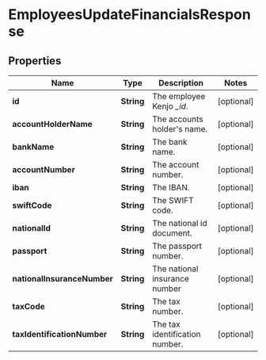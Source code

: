 

# EmployeesUpdateFinancialsResponse


## Properties

| Name | Type | Description | Notes |
|------------ | ------------- | ------------- | -------------|
|**id** | **String** | The employee Kenjo *_id*. |  [optional] |
|**accountHolderName** | **String** | The accounts holder&#39;s name. |  [optional] |
|**bankName** | **String** | The bank name. |  [optional] |
|**accountNumber** | **String** | The account number. |  [optional] |
|**iban** | **String** | The IBAN. |  [optional] |
|**swiftCode** | **String** | The SWIFT code. |  [optional] |
|**nationalId** | **String** | The national id document. |  [optional] |
|**passport** | **String** | The passport number. |  [optional] |
|**nationalInsuranceNumber** | **String** | The national insurance number |  [optional] |
|**taxCode** | **String** | The tax number. |  [optional] |
|**taxIdentificationNumber** | **String** | The tax identification number. |  [optional] |




